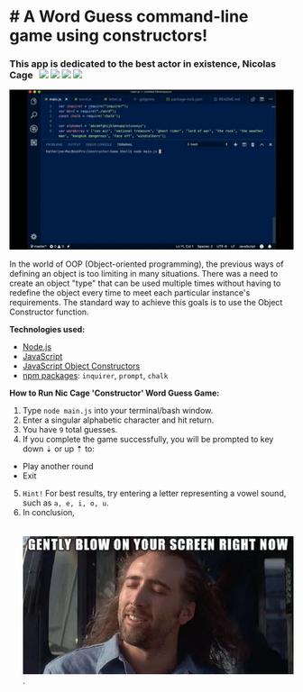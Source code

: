 # &#35; A Word Guess command-line game using constructors!
### This app is dedicated to the best actor in existence, Nicolas Cage &#160; <img src="https://img.icons8.com/color/48/000000/ghost.png">&nbsp;<img src="https://img.icons8.com/color/48/000000/motorcycle.png">&nbsp;<img src="https://img.icons8.com/color/48/000000/fire-element.png">&nbsp;<img src="https://img.icons8.com/color/48/000000/poison.png">
<img src="https://raw.githubusercontent.com/katbytes/Constructor-Game/master/assets/imgs/constructor-word-guess-normal-speed.gif" alt="demo">

In the world of OOP (Object-oriented programming), the previous ways of defining an object is too limiting in many situations. There was a need to create an object "type" that can be used multiple times without having to redefine the object every time to meet each particular instance's requirements. The standard way to achieve this goals is to use the Object Constructor function.

<b>Technologies used:</b>
* <a href="https://nodejs.org/en/">Node.js</a><br>
* <a href="https://www.w3schools.com/whatis/whatis_js.asp">JavaScript</a><br>
* <a href="https://www.w3schools.com/js/js_object_constructors.asp">JavaScript Object Constructors</a><br>
* <a href="https://www.npmjs.com/">npm packages</a>: `inquirer`, `prompt`, `chalk`

<b>How to Run Nic Cage 'Constructor' Word Guess Game:</b><br>
1) Type `node main.js` into your terminal/bash window.
2) Enter a singular alphabetic character and hit return.<br>
3) You have `9` total guesses.<br>
4) If you complete the game successfully, you will be prompted to key down &#8675; or up &#8673; to:<br>
* Play another round<br>
* Exit<br>
5) `Hint!` For best results, try entering a letter representing a vowel sound, such as `a, e, i, o, u`.
6) In conclusion,<br><br>
&#160;&#160;<img src="https://raw.githubusercontent.com/katbytes/Constructor-Game/master/assets/imgs/nic-cage-meme.png" alt="cage meme">.
